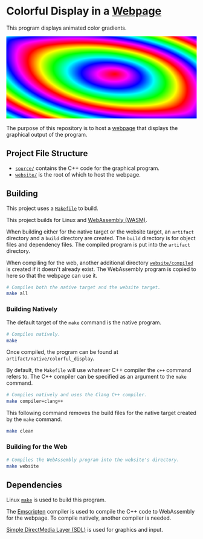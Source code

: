 # Colorful Display in a [Webpage](https://adrian-javid.github.io/colorful_display/)

This program displays animated color gradients.

![A color gradient.](website/preview_image.png)

The purpose of this repository is to host a [webpage](https://adrian-javid.github.io/colorful_display/) that displays the graphical output of the program.

## Project File Structure
* [`source/`](source/) contains the C++ code for the graphical program.
* [`website/`](website/) is the root of which to host the webpage.

## Building

This project uses a [`Makefile`](https://www.gnu.org/software/make/manual/make.html) to build.

This project builds for Linux and [WebAssembly (WASM)](https://webassembly.org/).

When building either for the native target or the website target, an `artifact` directory and a `build` directory are created. The `build` directory is for object files and dependency files. The compiled program is put into the `artifact` directory.


When compiling for the web, another additional directory [`website/compiled`](website/compiled) is created if it doesn't already exist. The WebAssembly program is copied to here so that the webpage can use it.

```sh
# Compiles both the native target and the website target.
make all
```

### Building Natively

The default target of the `make` command is the native program.
```sh
# Compiles natively.
make
```
Once compiled, the program can be found at `artifact/native/colorful_display`.

By default, the `Makefile` will use whatever C++ compiler the `c++` command refers to. The C++ compiler can be specified as an argument to the `make` command.
```sh
# Compiles natively and uses the Clang C++ compiler.
make compiler=clang++
```

This following command removes the build files for the native target created by the `make` command.
```sh
make clean
```

### Building for the Web

```sh
# Compiles the WebAssembly program into the website's directory.
make website
```

## Dependencies

Linux [`make`](https://www.gnu.org/software/make/) is used to build this program.

The [Emscripten](https://emscripten.org/) compiler is used to compile the C++ code to WebAssembly for the webpage. To compile natively, another compiler is needed.

[Simple DirectMedia Layer (SDL)](https://www.libsdl.org/) is used for graphics and input.
